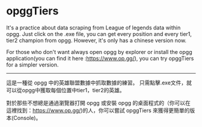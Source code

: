 # opggTiers
It's a practice about data scraping from League of legends data within opgg.
Just click on the .exe file, you can get every position and every tier1, tier2 champion from opgg.
However, it's only has a chinese version now.

For those who don't want always open opgg by explorer or install the opgg application(you can find it here :https://www.op.gg/), you can try opggTiers for a simpler version.

---
這是一種從 opgg 中的英雄聯盟數據中抓取數據的練習。
只需點擊.exe文件，就可以從opgg中獲取每個位置中tier1，tier2的英雄。

對於那些不想總是通過瀏覽器打開 opgg 或安裝 opgg 的桌面程式的（你可以在這裡找到：https://www.op.gg/)的人，你可以嘗試 opggTiers 來獲得更簡單的版本(Console)。
